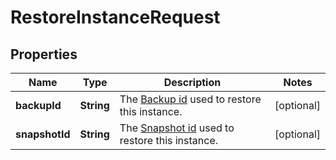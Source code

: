 

# RestoreInstanceRequest


## Properties

| Name | Type | Description | Notes |
|------------ | ------------- | ------------- | -------------|
|**backupId** | **String** | The [Backup id](#operation/list-backups) used to restore this instance. |  [optional] |
|**snapshotId** | **String** | The [Snapshot id](#operation/list-snapshots) used to restore this instance. |  [optional] |



